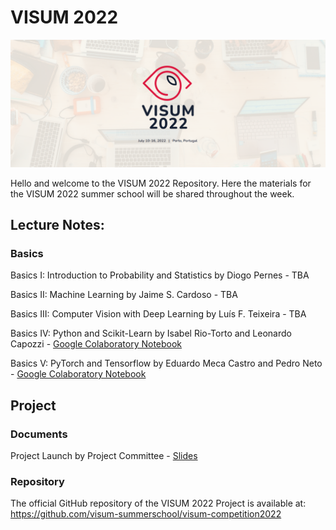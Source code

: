 # VISUM 2022
![VISUM2022](VISUM2022_banner.png)

Hello and welcome to the VISUM 2022 Repository.
Here the materials for the VISUM 2022 summer school will be shared throughout the week.

## Lecture Notes:

### Basics
Basics I: Introduction to Probability and Statistics by Diogo Pernes - TBA

Basics II: Machine Learning by Jaime S. Cardoso - TBA

Basics III: Computer Vision with Deep Learning by Luís F. Teixeira - TBA

Basics IV: Python and Scikit-Learn by Isabel Rio-Torto and Leonardo Capozzi - [Google Colaboratory Notebook](basics-sessions/BasicsIV_Machine_Learning_with_Python_and_Scikit_learn.ipynb)

Basics V: PyTorch and Tensorflow by Eduardo Meca Castro and Pedro Neto - [Google Colaboratory Notebook](basics-sessions/BasicsV_Pytorch_and_Tensorflow.ipynb)



## Project
### Documents
Project Launch by Project Committee - [Slides](project/VISUM2022_Project_Launch.pdf)

### Repository
The official GitHub repository of the VISUM 2022 Project is available at: https://github.com/visum-summerschool/visum-competition2022
